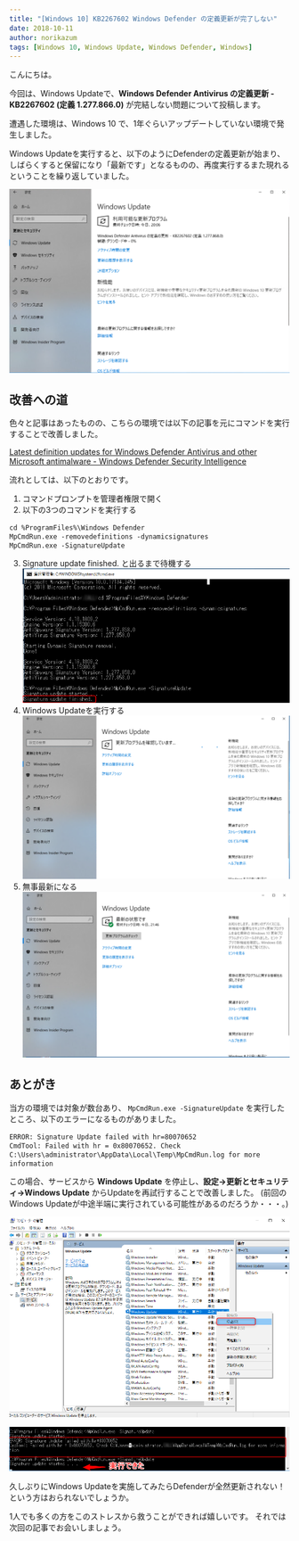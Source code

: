 ```yaml
---
title: "[Windows 10] KB2267602 Windows Defender の定義更新が完了しない"
date: 2018-10-11
author: norikazum
tags: [Windows 10, Windows Update, Windows Defender, Windows]
---
```


こんにちは。

今回は、Windows Updateで、**Windows Defender Antivirus の定義更新 - KB2267602 (定義 1.277.866.0)** が完結しない問題について投稿します。

遭遇した環境は、Windows 10 で、1年ぐらいアップデートしていない環境で発生しました。

Windows Updateを実行すると、以下のようにDefenderの定義更新が始まり、しばらくすると保留になり「最新です」となるものの、再度実行するまた現れるということを繰り返していました。

![](images/windows-defender-definition-update-cannot-be-completed-1.png)

## 改善への道

色々と記事はあったものの、こちらの環境では以下の記事を元にコマンドを実行することで改善しました。

[Latest definition updates for Windows Defender Antivirus and other Microsoft antimalware - Windows Defender Security Intelligence](https://www.microsoft.com/en-us/wdsi/definitions)

流れとしては、以下のとおりです。

1. コマンドプロンプトを管理者権限で開く
2. 以下の3つのコマンドを実行する
  ```
  cd %ProgramFiles%\Windows Defender
  MpCmdRun.exe -removedefinitions -dynamicsignatures
  MpCmdRun.exe -SignatureUpdate
  ```
3. Signature update finished. と出るまで待機する
![](images/windows-defender-definition-update-cannot-be-completed-2.png)
4. Windows Updateを実行する
![](images/windows-defender-definition-update-cannot-be-completed-3.png)
5. 無事最新になる
![](images/windows-defender-definition-update-cannot-be-completed-4.png)

## あとがき

当方の環境では対象が数台あり、 `MpCmdRun.exe -SignatureUpdate` を実行したところ、以下のエラーになるものがありました。

```
ERROR: Signature Update failed with hr=80070652
CmdTool: Failed with hr = 0x80070652. Check C:\Users\administrator\AppData\Local\Temp\MpCmdRun.log for more information
```

この場合、サービスから **Windows Update** を停止し、**設定→更新とセキュリティ→Windows Update** からUpdateを再試行することで改善しました。
(前回のWindows Updateが中途半端に実行されている可能性があるのだろうか・・・。)

![](images/windows-defender-definition-update-cannot-be-completed-5.png)

![](images/windows-defender-definition-update-cannot-be-completed-6.png)

久しぶりにWindows Updateを実施してみたらDefenderが全然更新されない！という方はおられないでしょうか。

1人でも多くの方をこのストレスから救うことができれば嬉しいです。
それでは次回の記事でお会いしましょう。